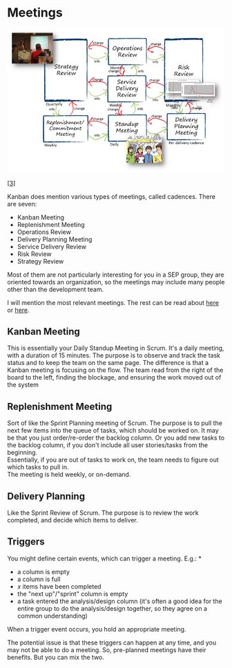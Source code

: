 ﻿# Meetings

![](kanbancadences.png)

[[3]](https://djaa.com/kanban-cadences/)

Kanban does mention various types of meetings, called cadences. There are seven:

* Kanban Meeting 
* Replenishment Meeting
* Operations Review
* Delivery Planning Meeting
* Service Delivery Review
* Risk Review
* Strategy Review

Most of them are not particularly interesting for you in a SEP group, they are oriented towards an organization, so the meetings may include many people other than the development team.

I will mention the most relevant meetings. The rest can be read about [here](https://www.zentao.pm/blog/seven-cadences-of-kanban-766.html) or [here](https://getnave.com/blog/kanban-meetings/).

## Kanban Meeting
This is essentially your Daily Standup Meeting in Scrum. It's a daily meeting, with a duration of 15 minutes. 
The purpose is to observe and track the task status and to keep the team on the same page. 
The difference is that a Kanban meeting is focusing on the flow. 
The team read from the right of the board to the left, finding the blockage, and ensuring the work moved out of the system

## Replenishment Meeting
Sort of like the Sprint Planning meeting of Scrum.
The purpose is to pull the next few items into the queue of tasks, which should be worked on. It may be that you just order/re-order the backlog column. Or you add new tasks to the backlog column, if you don't include all user stories/tasks from the beginning.\
Essentially, if you are out of tasks to work on, the team needs to figure out which tasks to pull in.\
The meeting is held weekly, or on-demand.

## Delivery Planning
Like the Sprint Review of Scrum.
The purpose is to review the work completed, and decide which items to deliver.


## Triggers
You might define certain events, which can trigger a meeting. E.g.: 
* 
* a column is empty
* a column is full
* _x_ items have been completed
* the "next up"/"sprint" column is empty
* a task entered the analysis/design column (it's often a good idea for the entire group to do the analysis/design together, so they agree on a common understanding)

When a trigger event occurs, you hold an appropriate meeting.

The potential issue is that these triggers can happen at any time, and you may not be able to do a meeting. So, pre-planned meetings have their benefits. But you can mix the two.
